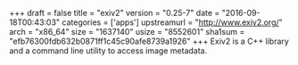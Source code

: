 +++
draft = false
title = "exiv2"
version = "0.25-7"
date = "2016-09-18T00:43:03"
categories = ['apps']
upstreamurl = "http://www.exiv2.org/"
arch = "x86_64"
size = "1637140"
usize = "8552601"
sha1sum = "efb76300fdb632b0871ff1c45c90afe8739a1926"
+++
Exiv2 is a C++ library and a command line utility to access image metadata.